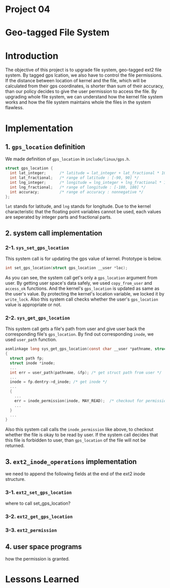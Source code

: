 # Project 04

# Geo-tagged File System

# Introduction
The objective of this project is to upgrade file system, geo-tagged ext2 file system. By tagged gps lcation, we also have to control the file permissions. If the distance between location of kernel and the file, which will be calculated from their gps coordinates, is shorter than sum of their accuracy, than our policy decides to give the user permission to access the file. By upgrading whole file system, we can understand how the kernel file system works and how the file system maintains whole the files in the system flawless.

# Implementation

## 1. `gps_location` definition
We made definition of `gps_location` in `include/linux/gps.h`.
```c
struct gps_location {
  int lat_integer;      /* latitude = lat_integer + lat_fractional * 10^(-6) */
  int lat_fractional;   /* range of latitude : [-90, 90] */
  int lng_integer;      /* longitude = lng_integer + lng_fractional * 10^(-6) */
  int lng_fractional;   /* range of longitude : [-180, 180] */
  int accuracy;         /* range of accuracy : nonnegative */
};
```
`lat` stands for latitude, and `lng` stands for longitude. Due to the kernel characteristic that the floating point variables cannot be used, each values are seperated by integer parts and fractional parts.

## 2. system call implementation

### 2-1. `sys_set_gps_location`
This system call is for updating the gps value of kernel. Prototype is below.
```c
int set_gps_location(struct gps_location __user *loc);
```
As you can see, the system call get's only a `gps_location` argument from user. By getting user space's data safely, we used `copy_from_user` and `access_ok` functions. And the kernel's `gps_location` is updated as same as the user's value. By protecting the kernel's location variable, we locked it by `write_lock`. Also this system call checks whether the user's `gps_location` value is appropriate or not.

### 2-2. `sys_get_gps_location`
This system call gets a file's path from user and give user back the corresponding file's `gps_location`. By find out corresponding `inode`, we used `user_path` function. 
```c
asmlinkage long sys_get_gps_location(const char __user *pathname, struct gps_location __user *loc)
{
  struct path fp;
  struct inode *inode;
  ...
  int err = user_path(pathname, &fp); /* get struct path from user */
  ...
  inode = fp.dentry->d_inode; /* get inode */
  ...
  {
    ...
    err = inode_permission(inode, MAY_READ);  /* checkout for permission */
    ...
  }
  ...
}
```
Also this system call calls the `inode_permission` like above, to checkout whether the file is okay to be read by user. If the system call decides that this file is forbidden to user, than `gps_location` of the file will not be returned.

## 3. `ext2_inode_operations` implementation
we need to append the following fields at the end of the ext2 inode structure.

### 3-1. `ext2_set_gps_location`
where to call set_gps_location?
### 3-2. `ext2_get_gps_location`
### 3-3. `ext2_permission`
## 4. user space programs
how the permission is granted. 

# Lessons Learned
